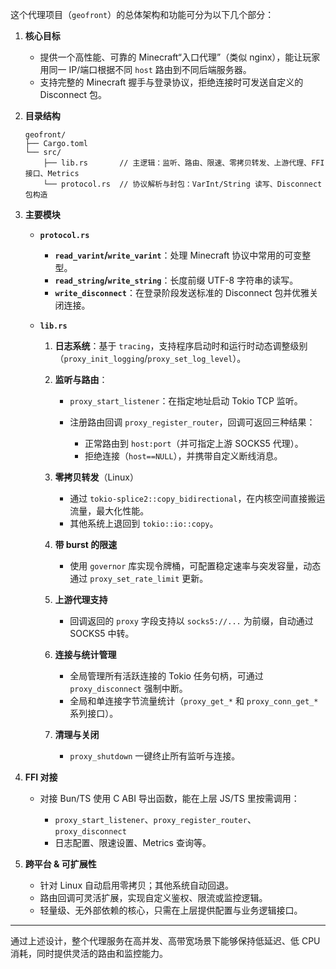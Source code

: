 这个代理项目（`geofront`）的总体架构和功能可分为以下几个部分：

1. **核心目标**

   - 提供一个高性能、可靠的 Minecraft“入口代理”（类似 nginx），能让玩家用同一 IP/端口根据不同 `host` 路由到不同后端服务器。
   - 支持完整的 Minecraft 握手与登录协议，拒绝连接时可发送自定义的 Disconnect 包。

2. **目录结构**

   ```
   geofront/
   ├── Cargo.toml
   └── src/
       ├── lib.rs       // 主逻辑：监听、路由、限速、零拷贝转发、上游代理、FFI 接口、Metrics
       └── protocol.rs  // 协议解析与封包：VarInt/String 读写、Disconnect 包构造
   ```

3. **主要模块**

   - **`protocol.rs`**

     - **`read_varint`/`write_varint`**：处理 Minecraft 协议中常用的可变整型。
     - **`read_string`/`write_string`**：长度前缀 UTF-8 字符串的读写。
     - **`write_disconnect`**：在登录阶段发送标准的 Disconnect 包并优雅关闭连接。

   - **`lib.rs`**

     1. **日志系统**：基于 `tracing`，支持程序启动时和运行时动态调整级别（`proxy_init_logging`/`proxy_set_log_level`）。
     2. **监听与路由**：

        - `proxy_start_listener`：在指定地址启动 Tokio TCP 监听。
        - 注册路由回调 `proxy_register_router`，回调可返回三种结果：

          - 正常路由到 `host:port`（并可指定上游 SOCKS5 代理）。
          - 拒绝连接（`host==NULL`），并携带自定义断线消息。

     3. **零拷贝转发**（Linux）

        - 通过 `tokio-splice2::copy_bidirectional`，在内核空间直接搬运流量，最大化性能。
        - 其他系统上退回到 `tokio::io::copy`。

     4. **带 burst 的限速**

        - 使用 `governor` 库实现令牌桶，可配置稳定速率与突发容量，动态通过 `proxy_set_rate_limit` 更新。

     5. **上游代理支持**

        - 回调返回的 `proxy` 字段支持以 `socks5://...` 为前缀，自动通过 SOCKS5 中转。

     6. **连接与统计管理**

        - 全局管理所有活跃连接的 Tokio 任务句柄，可通过 `proxy_disconnect` 强制中断。
        - 全局和单连接字节流量统计（`proxy_get_*` 和 `proxy_conn_get_*` 系列接口）。

     7. **清理与关闭**

        - `proxy_shutdown` 一键终止所有监听与连接。

4. **FFI 对接**

   - 对接 Bun/TS 使用 C ABI 导出函数，能在上层 JS/TS 里按需调用：

     - `proxy_start_listener`、`proxy_register_router`、`proxy_disconnect`
     - 日志配置、限速设置、Metrics 查询等。

5. **跨平台 & 可扩展性**

   - 针对 Linux 自动启用零拷贝；其他系统自动回退。
   - 路由回调可灵活扩展，实现自定义鉴权、限流或监控逻辑。
   - 轻量级、无外部依赖的核心，只需在上层提供配置与业务逻辑接口。

---

通过上述设计，整个代理服务在高并发、高带宽场景下能够保持低延迟、低 CPU 消耗，同时提供灵活的路由和监控能力。
